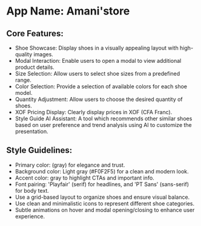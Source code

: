 # **App Name**: Amani'store

## Core Features:

- Shoe Showcase: Display shoes in a visually appealing layout with high-quality images.
- Modal Interaction: Enable users to open a modal to view additional product details.
- Size Selection: Allow users to select shoe sizes from a predefined range.
- Color Selection: Provide a selection of available colors for each shoe model.
- Quantity Adjustment: Allow users to choose the desired quantity of shoes.
- XOF Pricing Display: Clearly display prices in XOF (CFA Franc).
- Style Guide AI Assistant: A tool which recommends other similar shoes based on user preference and trend analysis using AI to customize the presentation.

## Style Guidelines:

- Primary color: (gray) for elegance and trust.
- Background color: Light gray (#F0F2F5) for a clean and modern look.
- Accent color: gray to highlight CTAs and important info.
- Font pairing: 'Playfair' (serif) for headlines, and 'PT Sans' (sans-serif) for body text.
- Use a grid-based layout to organize shoes and ensure visual balance.
- Use clean and minimalistic icons to represent different shoe categories.
- Subtle animations on hover and modal opening/closing to enhance user experience.